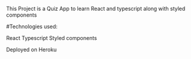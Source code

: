 This Project is a Quiz App to learn React and typescript along with styled components

#Technologies used:

React
Typescript
Styled components

Deployed on Heroku 
